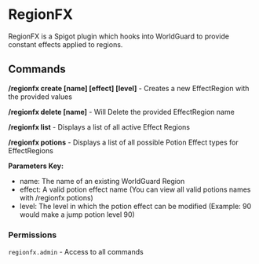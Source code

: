 # RegionFX

RegionFX is a Spigot plugin which hooks into WorldGuard to provide constant effects applied to regions.

## Commands

**/regionfx create [name] [effect] [level]** - Creates a new EffectRegion with the provided values

**/regionfx delete [name]** - Will Delete the provided EffectRegion name

**/regionfx list** - Displays a list of all active Effect Regions

**/regionfx potions** - Displays a list of all possible Potion Effect types for EffectRegions
 
**Parameters Key:**
 - name:  The name of an existing WorldGuard Region
 - effect: A valid potion effect name (You can view all valid potions names with /regionfx potions)
 - level: The level in which the potion effect can be modified (Example: 90 would make a jump potion level 90)



### Permissions
  `regionfx.admin` - Access to all commands
